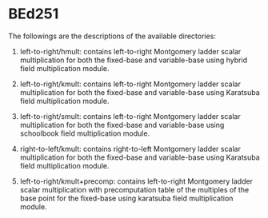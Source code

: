 # BEd251

The followings are the descriptions of the available directories:

1. left-to-right/hmult: contains left-to-right Montgomery ladder scalar multiplication for 
both the fixed-base and variable-base using hybrid field multiplication module.

2. left-to-right/kmult: contains left-to-right Montgomery ladder scalar multiplication for 
both the fixed-base and variable-base using Karatsuba field multiplication module.

3. left-to-right/smult: contains left-to-right Montgomery ladder scalar multiplication for
both the fixed-base and variable-base using schoolbook field multiplication module.

4. right-to-left/kmult: contains right-to-left Montgomery ladder scalar multiplication for
both the fixed-base and variable-base using Karatsuba field multiplication module.

5. left-to-right/kmult+precomp: contains left-to-right Montgomery ladder scalar multiplication 
with precomputation table of the multiples of the base point for the fixed-base using karatsuba field multiplication module.
